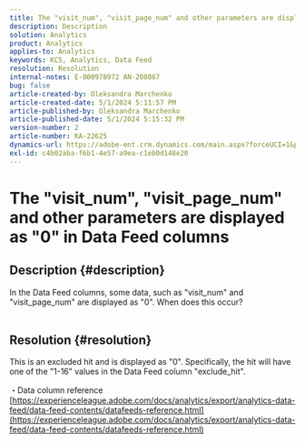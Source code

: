 ```yaml
---
title: The "visit_num", "visit_page_num" and other parameters are displayed as "0" in Data Feed columns
description: Description
solution: Analytics
product: Analytics
applies-to: Analytics
keywords: KCS, Analytics, Data Feed
resolution: Resolution
internal-notes: E-000978972 AN-208867
bug: false
article-created-by: Oleksandra Marchenko
article-created-date: 5/1/2024 5:11:57 PM
article-published-by: Oleksandra Marchenko
article-published-date: 5/1/2024 5:15:32 PM
version-number: 2
article-number: KA-22625
dynamics-url: https://adobe-ent.crm.dynamics.com/main.aspx?forceUCI=1&pagetype=entityrecord&etn=knowledgearticle&id=2f4d1fe4-dd07-ef11-9f8a-6045bd006704
exl-id: c4b02aba-f6b1-4e57-a9ea-c1eb0d148e20
---
```

# The "visit_num", "visit_page_num" and other parameters are displayed as "0" in Data Feed columns

## Description {#description}

In the Data Feed columns, some data, such as "visit_num" and "visit_page_num" are displayed as "0". When does this occur?
<br> 

## Resolution {#resolution}


This is an excluded hit and is displayed as "0". Specifically, the hit will have one of the "1-16" values in the Data Feed column "exclude_hit".

・Data column reference
[https://experienceleague.adobe.com/docs/analytics/export/analytics-data-feed/data-feed-contents/datafeeds-reference.html](https://experienceleague.adobe.com/docs/analytics/export/analytics-data-feed/data-feed-contents/datafeeds-reference.html)
